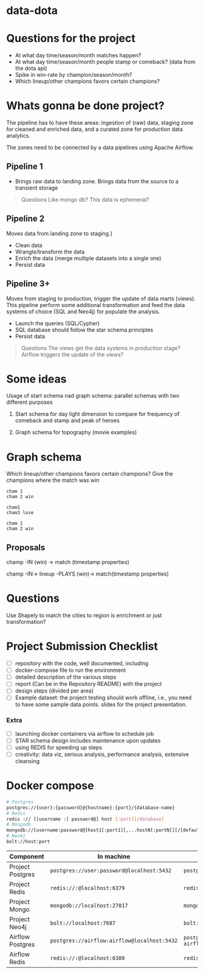# data-dota

# Questions for the project

- At what day time/season/month matches happen? 
- At what day time/season/month people stamp or comeback? (data from the dota api) 
- Spike in win-rate by champion/season/month?
- Which lineup/other champions favors certain champions?

# Whats gonna be done project?

The pipeline has to have these areas: ingestion of (raw) data, staging zone for cleaned and enriched data, and a curated zone for production data analytics.

The zones need to be connected by a data pipelines using Apache Airflow.

## Pipeline 1
- Brings raw data to landing zone. Brings data from the source to a transient storage

> Questions
> Like mongo db?
> This data is ephemeral?

## Pipeline 2

Moves data from landing zone to staging.}
- Clean data
- Wrangle/transform the data
- Enrich the data (merge multiple datasets into a single one)
- Persist data

## Pipeline 3+
Moves from staging to production, trigger the update of data marts (views). This pipeline perform some additional transformation and feed the data systems of choice (SQL and Neo4j) for populate the analysis.

- Launch the queries (SQL/Cypher)
- SQL database should follow the star schema principles
- Persist data

> Questions
> The views get the data systems in production stage?
> Airflow triggers the update of the views?

# Some ideas

Usage of start schema nad graph schema: parallel schemas with two different purposes 

1. Start schema for day light dimension to compare for frequency of comeback and stamp and peak of heroes

2. Graph schema for topography (movie examples)


# Graph schema
Which lineup/other champions favors certain champions?
Give the champions where the match was win
```
cham 1
cham 2 win

cham1 
cham3 lose

cham 1
cham 2 win
```

## Proposals
champ -IN (win) -> match (timestamp properties)

champ -IN-> lineup -PLAYS (win)-> match(timestamp properties)

# Questions

Use Shapely to match the cities to region is enrichment or just transformation?

# Project Submission Checklist
- [ ] repository with the code, well documented, including
- [ ] docker-compose file to run the environment
- [ ] detailed description of the various steps
- [ ] report (Can be in the Repository README) with the project 
- [ ] design steps (divided per area)
- [ ] Example dataset: the project testing should work offline, i.e., you need to have some sample data points.
slides for the project presentation.

### Extra

- [ ] launching docker containers via airflow to schedule job
- [ ] STAR schema design includes maintenance upon updates
- [ ] using REDIS for speeding up steps
- [ ] creativity: data viz, serious analysis, performance analysis, extensive cleansing

# Docker compose

```bash
# Postgres
postgres://{user}:{password}@{hostname}:{port}/{database-name}
# Redis
redis :// [[username :] password@] host [:port][/database]
# Mongodb
mongodb://[username:password@]host1[:port1][,...hostN[:portN]][/[defaultauthdb]]
# Neo4j
bolt://host:port
```

| Component        | In machine                                  | Inside Docker                                      |
| ---------------- | ------------------------------------------- | -------------------------------------------------- |
| Project Postgres | `postgres://user:password@localhost:5432`   | `postgres://user:password@postgres:5432`           |
| Project Redis    | `redis://:@localhost:6379`                   | `redis://:@redis:6379`                             |
| Project Mongo    | `mongodb://localhost:27017`                 | `mongodb://mongo:27017`                            |
| Project Neo4j    | `bolt://localhost:7687`                     | `bolt://neo:7687`                                  |
| Airflow Postgres | `postgres://airflow:airflow@localhost:5432` | `postgres://airflow:airflow@postgres-airflow:5432` |
| Airflow Redis    | `redis://:@localhost:6380`                  | `redis://:@redis-airflow:6379`                     |